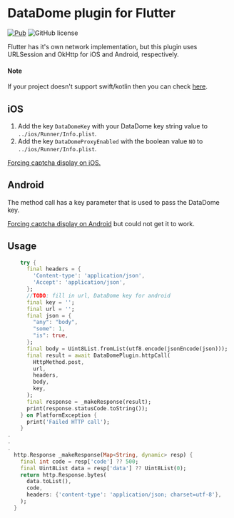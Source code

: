 # DataDome plugin for Flutter

[![Pub](https://img.shields.io/pub/v/data_dome_plugin.svg)](https://pub.dev/packages/mockito) ![GitHub license](https://img.shields.io/badge/license-MIT-blue.svg?style=flat)


Flutter has it's own network implementation, but this plugin uses URLSession and OkHttp for iOS and Android, respectively.


#### Note
If your project doesn't support swift/kotlin then you can check [here](https://stackoverflow.com/questions/52244346/how-to-enable-swift-support-for-existing-project-in-flutter).

## iOS

1. Add the key `DataDomeKey` with your DataDome key string value to `../ios/Runner/Info.plist`.
2. Add the key `DataDomeProxyEnabled` with the boolean value `NO` to `../ios/Runner/Info.plist`.

[Forcing captcha display on iOS.](https://docs.datadome.co/docs/datadome-ios-sdk-20-and-earlier)

## Android

The method call has a key parameter that is used to pass the DataDome key.

[Forcing captcha display on Android](https://docs.datadome.co/docs/sdk-android) but could not get it to work.

## Usage

```dart
    try {
      final headers = {
        'Content-type': 'application/json',
        'Accept': 'application/json',
      };
      //TODO: fill in url, DataDome key for android
      final key = '';
      final url = '';
      final json = {
        "any": "body",
        "some": 1,
        "is": true,
      };
      final body = Uint8List.fromList(utf8.encode(jsonEncode(json)));
      final result = await DataDomePlugin.httpCall(
        HttpMethod.post,
        url,
        headers,
        body,
        key,
      );
      final response = _makeResponse(result);
      print(response.statusCode.toString());
    } on PlatformException {
      print('Failed HTTP call');
    }
.
.
.
  http.Response _makeResponse(Map<String, dynamic> resp) {
    final int code = resp['code'] ?? 500;
    final Uint8List data = resp['data'] ?? Uint8List(0);
    return http.Response.bytes(
      data.toList(),
      code,
      headers: {'content-type': 'application/json; charset=utf-8'},
    );
  }

```